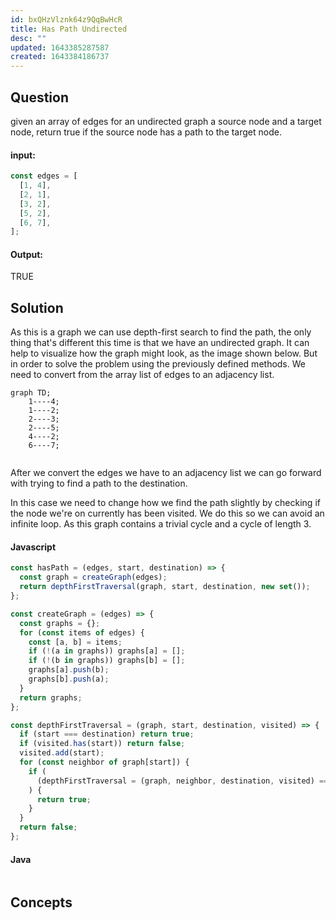 ```yaml
---
id: bxQHzVlznk64z9QqBwHcR
title: Has Path Undirected
desc: ""
updated: 1643385287587
created: 1643384186737
---
```


## Question

given an array of edges for an undirected graph a source node and a target node, return true if the source node has a path to the target node.

#### input:

```javascript
const edges = [
  [1, 4],
  [2, 1],
  [3, 2],
  [5, 2],
  [6, 7],
];
```

#### Output:

TRUE

## Solution

As this is a graph we can use depth-first search to find the path, the only thing that's different this time is that we have an undirected graph. It can help to visualize how the graph might look, as the image shown below. But in order to solve the problem using the previously defined methods. We need to convert from the array list of edges to an adjacency list.

```mermaid
graph TD;
    1----4;
    1----2;
    2----3;
    2----5;
    4----2;
    6----7;


```

After we convert the edges we have to an adjacency list we can go forward with trying to find a path to the destination.

In this case we need to change how we find the path slightly by checking if the node we're on currently has been visited. We do this so we can avoid an infinite loop.
As this graph contains a trivial cycle and a cycle of length 3.

#### Javascript

```javascript
const hasPath = (edges, start, destination) => {
  const graph = createGraph(edges);
  return depthFirstTraversal(graph, start, destination, new set());
};

const createGraph = (edges) => {
  const graphs = {};
  for (const items of edges) {
    const [a, b] = items;
    if (!(a in graphs)) graphs[a] = [];
    if (!(b in graphs)) graphs[b] = [];
    graphs[a].push(b);
    graphs[b].push(a);
  }
  return graphs;
};

const depthFirstTraversal = (graph, start, destination, visited) => {
  if (start === destination) return true;
  if (visited.has(start)) return false;
  visited.add(start);
  for (const neighbor of graph[start]) {
    if (
      (depthFirstTraversal = (graph, neighbor, destination, visited) === true)
    ) {
      return true;
    }
  }
  return false;
};
```

#### Java

```java

```

## Concepts
